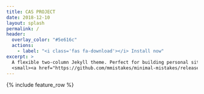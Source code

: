 ```yaml
---
title: CAS PROJECT
date: 2018-12-10
layout: splash
permalink: /
header:
  overlay_color: "#5e616c"
  actions:
    - label: "<i class='fas fa-download'></i> Install now"
excerpt: >
  A flexible two-column Jekyll theme. Perfect for building personal sites, blogs, and portfolios.<br />
  <small><a href="https://github.com/mmistakes/minimal-mistakes/releases/tag/4.14.1">Latest release v4.14.1</a></small>
---
```


{% include feature_row %}
